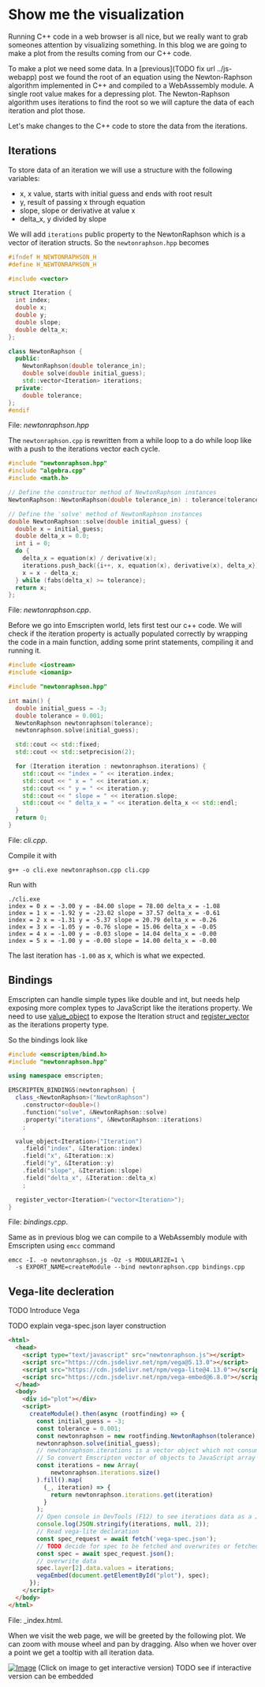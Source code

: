 # Show me the visualization

Running C++ code in a web browser is all nice, but we really want to grab someones attention by visualizing something. In this blog we are going to make a plot from the results coming from our C++ code.

To make a plot we need some data. In a [previous](TODO fix url ../js-webapp) post we found the root of an equation using the Newton-Raphson algorithm implemented in C++ and compiled to a WebAsssembly module.
A single root value makes for a depressing plot. The Newton-Raphson algorithm uses iterations to find the root so we will capture the data of each iteration and plot those.

Let's make changes to the C++ code to store the data from the iterations.

## Iterations

To store data of an iteration we will use a structure with the following variables:

* x, x value, starts with initial guess and ends with root result
* y, result of passing x through equation
* slope, slope or derivative at value x
* delta_x, y divided by slope

We will add `iterations` public property to the NewtonRaphson which is a vector of iteration structs. So the `newtonraphson.hpp` becomes

```cpp
#ifndef H_NEWTONRAPHSON_H
#define H_NEWTONRAPHSON_H

#include <vector>

struct Iteration {
  int index;
  double x;
  double y;
  double slope;
  double delta_x;
};

class NewtonRaphson {
  public:
    NewtonRaphson(double tolerance_in);
    double solve(double initial_guess);
    std::vector<Iteration> iterations;
  private:
    double tolerance;
};
#endif
```
File: _newtonraphson.hpp_

The `newtonraphson.cpp` is rewritten from a while loop to a do while loop like with a push to the iterations vector each cycle.

```cpp
#include "newtonraphson.hpp"
#include "algebra.cpp"
#include <math.h>

// Define the constructor method of NewtonRaphson instances
NewtonRaphson::NewtonRaphson(double tolerance_in) : tolerance(tolerance_in) {}

// Define the 'solve' method of NewtonRaphson instances
double NewtonRaphson::solve(double initial_guess) {
  double x = initial_guess;
  double delta_x = 0.0;
  int i = 0;
  do {
    delta_x = equation(x) / derivative(x);
    iterations.push_back({i++, x, equation(x), derivative(x), delta_x});
    x = x - delta_x;
  } while (fabs(delta_x) >= tolerance);
  return x;
};
```
File: _newtonraphson.cpp_.

Before we go into Emscripten world, lets first test our c++ code. We will check if the iteration property is actually populated correctly by wrapping the code in a main function, adding some print statements, compiling it and running it.

```cpp
#include <iostream>
#include <iomanip>

#include "newtonraphson.hpp"

int main() {
  double initial_guess = -3;
  double tolerance = 0.001;
  NewtonRaphson newtonraphson(tolerance);
  newtonraphson.solve(initial_guess);

  std::cout << std::fixed;
  std::cout << std::setprecision(2);

  for (Iteration iteration : newtonraphson.iterations) {
    std::cout << "index = " << iteration.index;
    std::cout << " x = " << iteration.x;
    std::cout << " y = " << iteration.y;
    std::cout << " slope = " << iteration.slope;
    std::cout << " delta_x = " << iteration.delta_x << std::endl;
  }
  return 0;
}
```
File: _cli.cpp_.

Compile it with

```shell
g++ -o cli.exe newtonraphson.cpp cli.cpp
```

Run with

```shell
./cli.exe
index = 0 x = -3.00 y = -84.00 slope = 78.00 delta_x = -1.08
index = 1 x = -1.92 y = -23.02 slope = 37.57 delta_x = -0.61
index = 2 x = -1.31 y = -5.37 slope = 20.79 delta_x = -0.26
index = 3 x = -1.05 y = -0.76 slope = 15.06 delta_x = -0.05
index = 4 x = -1.00 y = -0.03 slope = 14.04 delta_x = -0.00
index = 5 x = -1.00 y = -0.00 slope = 14.00 delta_x = -0.00
```

The last iteration has `-1.00` as x, which is what we expected.

## Bindings

Emscripten can handle simple types like double and int, but needs help exposing more complex types to JavaScript like the iterations property.
We need to use [value_object](https://emscripten.org/docs/porting/connecting_cpp_and_javascript/embind.html#value-types) to expose the Iteration struct and [register_vector](https://emscripten.org/docs/porting/connecting_cpp_and_javascript/embind.html#built-in-type-conversions) as the iterations property type.

So the bindings look like

```cpp
#include <emscripten/bind.h>
#include "newtonraphson.hpp"

using namespace emscripten;

EMSCRIPTEN_BINDINGS(newtonraphson) {
  class_<NewtonRaphson>("NewtonRaphson")
    .constructor<double>()
    .function("solve", &NewtonRaphson::solve)
    .property("iterations", &NewtonRaphson::iterations)
    ;

  value_object<Iteration>("Iteration")
    .field("index", &Iteration::index)
    .field("x", &Iteration::x)
    .field("y", &Iteration::y)
    .field("slope", &Iteration::slope)
    .field("delta_x", &Iteration::delta_x)
    ;

  register_vector<Iteration>("vector<Iteration>");
}
```
File: _bindings.cpp_.

Same as in previous blog we can compile to a WebAssembly module with Emscripten using `emcc` command

```shell
emcc -I. -o newtonraphson.js -Oz -s MODULARIZE=1 \
  -s EXPORT_NAME=createModule --bind newtonraphson.cpp bindings.cpp
```

## Vega-lite decleration

TODO Introduce Vega

TODO explain vega-spec.json layer construction

```html
<html>
  <head>
    <script type="text/javascript" src="newtonraphson.js"></script>
    <script src="https://cdn.jsdelivr.net/npm/vega@5.13.0"></script>
    <script src="https://cdn.jsdelivr.net/npm/vega-lite@4.13.0"></script>
    <script src="https://cdn.jsdelivr.net/npm/vega-embed@6.8.0"></script>
  </head>
  <body>
    <div id="plot"></div>
    <script>
      createModule().then(async (rootfinding) => {
        const initial_guess = -3;
        const tolerance = 0.001;
        const newtonraphson = new rootfinding.NewtonRaphson(tolerance);
        newtonraphson.solve(initial_guess);
        // newtonraphson.iterations is a vector object which not consumeable by Vega
        // So convert Emscripten vector of objects to JavaScript array of objects
        const iterations = new Array(
            newtonraphson.iterations.size()
        ).fill().map(
          (_, iteration) => {
            return newtonraphson.iterations.get(iteration)
          }
        );
        // Open console in DevTools (F12) to see iterations data as a JSON string
        console.log(JSON.stringify(iterations, null, 2));
        // Read vega-lite declaration
        const spec_request = await fetch('vega-spec.json');
        // TODO decide for spec to be fetched and overwrites or fetched or inlined
        const spec = await spec_request.json();
        // overwrite data
        spec.layer[2].data.values = iterations;
        vegaEmbed(document.getElementById("plot"), spec);
      });
    </script>
  </body>
</html>
```
File: _index.html.

When we visit the web page, we will be greeted by the following plot. We can zoom with mouse wheel and pan by dragging. Also when we hover over a point we get a tooltip with all iteration data.

[![Image](vega-spec.svg)](https://nlesc-jcer.github.io/run-cpp-on-web/js-plot/index.html)
(Click on image to get interactive version)
TODO see if interactive version can be embedded
